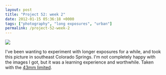 ```yaml
---
layout: post
title: "Project 52: week 2"
date: 2012-01-15 05:36:18 +0000
tags: ["photography", "long exposures", "urban"]
permalink: /project-52-week-2
---
```




![](http://reluctanthacker.rollett.org/sites/default/files/images/project52_wk2.jpg)

I\'ve been wanting to experiment with longer exposures for a while, and
took this picture in southeast Colorado Springs. I\'m not completely
happy with the images I got, but it was a learning experience and
worthwhile. Taken with the [43mm
limited](http://www.amazon.com/gp/product/B000F8YEFO?ie=UTF8&tag=thereluhack-20&linkCode=shr&camp=213733&creative=393185&creativeASIN=B000F8YEFO&ref_=sr_1_1&qid=1326605663&sr=8-1).




